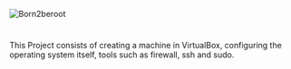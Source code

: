 ![Born2beroot](https://github.com/carlarfranca/42Projects/blob/eb8ec3ef61bfcf2eb782fd81ccdf1abf285b62dc/born2beroot/banner-2(1).png)
# 

This Project consists of creating a machine in VirtualBox, configuring the operating system itself, tools such as firewall, ssh and sudo.<br>
<!--
## 🤔 O que é necessário saber?

 **📌 Máquina Virtual** <br>
 **📌 Sistemas CentOS e Debian** <br>
 **📌 APT e Aptitude** <br>
 **📌 SeLinux e Apparmor (Application Armor)** <br>
 **📌 Cron** <br>
 **📌 LVM (Gerenciador de Volume lógico)** <br>
 **📌 Comando úteis** <br>
 🚧
O Projeto consiste em criar uma máquina no VirtualBox, configurar o próprio sistema operacional, ferramentas como firewall, ssh e sudo. <br>
-->


